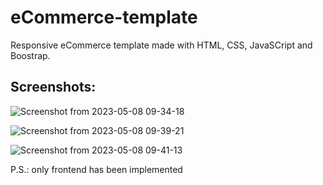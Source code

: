 # eCommerce-template
Responsive eCommerce template made with HTML, CSS, JavaSCript and Boostrap.

Screenshots:
--------------------------------------------------------------
![Screenshot from 2023-05-08 09-34-18](https://user-images.githubusercontent.com/125988184/236827371-c5173df2-a0c3-4f98-9067-8a35c37a5747.png)

![Screenshot from 2023-05-08 09-39-21](https://user-images.githubusercontent.com/125988184/236827737-c469d5f3-4bf8-40e5-9970-41f65f3bf973.png)


![Screenshot from 2023-05-08 09-41-13](https://user-images.githubusercontent.com/125988184/236827548-2a722096-944a-4540-a2ac-921a4c0b12e1.png)

P.S.: only frontend has been implemented
